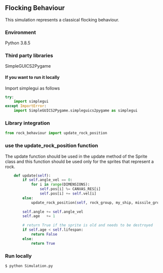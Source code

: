 ## Flocking Behaviour
This simulation represents a classical flocking behaviour. 


### Environment
Python 3.8.5

### Third party libraries
SimpleGUICS2Pygame

#### If you want to run it locally
Import simplegui as follows
```python
try:
    import simplegui
except ImportError:
    import SimpleGUICS2Pygame.simpleguics2pygame as simplegui
```

### Library integration
```python
from rock_behaviour import update_rock_position
```

### use the update_rock_position function
The update function should be used in the update method of the Sprite class and this function should be used only for the sprites that represent a rock.
```python
    def update(self):
        if self.angle_vel == 0:
            for i in range(DIMENSIONS):
                self.pos[i] %= CANVAS_RES[i]
                self.pos[i] += self.vel[i]
        else:
            update_rock_position(self, rock_group, my_ship, missile_group)
            
        self.angle += self.angle_vel 
        self.age   += 1
        
        # return True if the sprite is old and needs to be destroyed
        if self.age < self.lifespan: 
            return False
        else:
            return True
```

### Run locally
```shell
$ python Simulation.py
```

